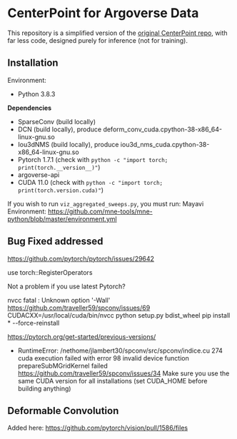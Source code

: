 # CenterPoint for Argoverse Data

This repository is a simplified version of the [original CenterPoint repo](https://github.com/tianweiy/CenterPoint), with far less code, designed purely for inference (not for training).

## Installation

Environment:
- Python 3.8.3

**Dependencies**
- SparseConv (build locally)
- DCN (build locally), produce deform_conv_cuda.cpython-38-x86_64-linux-gnu.so
- Iou3dNMS (build locally), produce iou3d_nms_cuda.cpython-38-x86_64-linux-gnu.so
- Pytorch 1.7.1 (check with `python -c "import torch; print(torch.__version__)"`)
- argoverse-api
- CUDA 11.0 (check with `python -c "import torch; print(torch.version.cuda)"`)

If you wish to run `viz_aggregated_sweeps.py`, you must run:
Mayavi Environment: https://github.com/mne-tools/mne-python/blob/master/environment.yml

## Bug Fixed addressed

https://github.com/pytorch/pytorch/issues/29642

use torch::RegisterOperators

Not a problem if you use latest Pytorch?


nvcc fatal   : Unknown option '-Wall'
https://github.com/traveller59/spconv/issues/69
CUDACXX=/usr/local/cuda/bin/nvcc python setup.py bdist_wheel
pip install * --force-reinstall


https://pytorch.org/get-started/previous-versions/


- RuntimeError: /nethome/jlambert30/spconv/src/spconv/indice.cu 274
cuda execution failed with error 98 invalid device function
prepareSubMGridKernel failed
https://github.com/traveller59/spconv/issues/34
Make sure you use the same CUDA version for all installations (set CUDA_HOME before building anything)

## Deformable Convolution 

Added here:
https://github.com/pytorch/vision/pull/1586/files